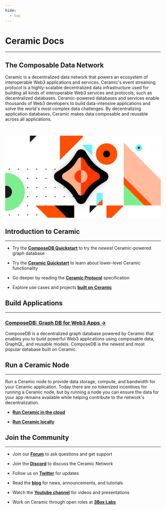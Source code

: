 ```yaml
---
hide:
  - toc
---
```


# **Ceramic Docs**

---

## **The Composable Data Network**

Ceramic is a decentralized data network that powers an ecosystem of interoperable Web3 applications and services. Ceramic's event streaming protocol is a highly-scalable decentralized data infrastructure used for building all kinds of interoperable Web3 services and protocols, such as decentralized databases. Ceramic-powered databases and services enable thousands of Web3 developers to build data-intensive applications and solve the world's most complex data challenges. By decentralizing application databases, Ceramic makes data composable and reusable across all applications.

</br>

![](../images/image-ceramic-opengraph.png)

## **Introduction to Ceramic**
---

- Try the [**ComposeDB Quickstart**](https://composedb.js.org/docs/0.4.x/getting-started) to try the newest Ceramic-powered graph database

- Try the [**Ceramic Quickstart**](../build/cli/quick-start.md) to learn about lower-level Ceramic functionality

- Go deeper by reading the [**Ceramic Protocol**](../protocol/overview.md) specification

- Explore use cases and projects [**built on Ceramic**](https://threebox.notion.site/Ceramic-Ecosystem-a3a7a58f81544d33ad3feb84368775d4)

## **Build Applications**

---

### [**ComposeDB: Graph DB for Web3 Apps →**](https://composedb.js.org/)

ComposeDB is a decentralized graph database powered by Ceramic that enables you to build powerful Web3 applications using composable data, GraphQL, and reusable models. ComposeDB is the newest and most popular database built on Ceramic.

## **Run a Ceramic Node**

---

Run a Ceramic node to provide data storage, compute, and bandwidth for your Ceramic application. Today there are no tokenized incentives for running a Ceramic node, but by running a node you can ensure the data for your app remains available while helping contribute to the network's decentralization.

- [**Run Ceramic in the cloud**](../run/nodes/nodes.md)

- [**Run Ceramic locally**](../build/cli/installation.md)


## **Join the Community**

---

- Join our [**Forum**](https://forum.ceramic.network) to ask questions and get support

- Join the [**Discord**](https://chat.ceramic.network) to discuss the Ceramic Network

- Follow us on [**Twitter**](https://twitter.com/ceramicnetwork) for updates

- Read the [**blog**](https://blog.ceramic.network) for news, announcements, and tutorials

- Watch the [**Youtube channel**](https://www.youtube.com/channel/UCgCLq5dx7sX-yUrrEbtYqVw) for videos and presentations

- Work on Ceramic through open roles at [**3Box Labs**](https://careers.3boxlabs.com)
